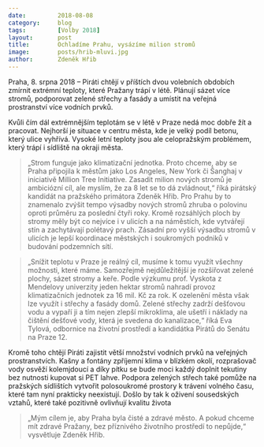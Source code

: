 ```yaml
---
date:         2018-08-08
category:     blog
tags:         [Volby 2018]
layout:       post
title:        Ochladíme Prahu, vysázíme milion stromů
image:        posts/hrib-mluvi.jpg
author:       Zdeněk Hřib
---
```


Praha, 8. srpna 2018 – Piráti chtějí v příštích dvou volebních obdobích zmírnit extrémní teploty, které Pražany trápí v létě. Plánují sázet více stromů, podporovat zelené střechy a fasády a umístit na veřejná prostranství více vodních prvků.

Kvůli čím dál extrémnějším teplotám se v létě v Praze nedá moc dobře žít a pracovat. Nejhorší je situace v centru města, kde je velký podíl betonu, který ulice vyhřívá. Vysoké letní teploty jsou ale celopražským problémem, který trápí i sídliště na okraji města.

> „Strom funguje jako klimatizační jednotka. Proto chceme, aby se Praha připojila k městům jako Los Angeles, New York či Šanghaj v iniciativě Million Tree Initiative. Zasadit milion nových stromů je ambiciózní cíl, ale myslím, že za 8 let se to dá zvládnout,“ říká pirátský kandidát na pražského primátora Zdeněk Hřib. Pro Prahu by to znamenalo zvýšit tempo výsadby nových stromů zhruba o polovinu oproti průměru za poslední čtyři roky. Kromě rozsáhlých ploch by stromy měly být co nejvíce i v ulicích a na náměstích, kde vytvářejí stín a zachytávají polétavý prach. Zásadní pro vyšší výsadbu stromů v ulicích je lepší koordinace městských i soukromých podniků v budování podzemních sítí. 

> „Snížit teplotu v Praze je reálný cíl, musíme k tomu využít všechny možnosti, které máme. Samozřejmě nejdůležitější je rozšiřovat zelené plochy, sázet stromy a keře. Podle výzkumu prof. Vyskota z Mendelovy univerzity jeden hektar stromů nahradí provoz klimatizačních jednotek za 16 mil. Kč za rok. K ozelenění města však lze využít i střechy a fasády domů. Zelené střechy zadrží dešťovou vodu a vypaří ji a tím nejen zlepší mikroklima, ale ušetří i náklady na čištění dešťové vody, která je svedena do kanalizace,“ říká Eva Tylová, odbornice na životní prostředí a kandidátka Pirátů do Senátu na Praze 12.

Kromě toho chtějí Piráti zajistit větší množství vodních prvků na veřejných prostranstvích. Kašny a fontány zpříjemní klima v blízkém okolí, rozprašovač vody osvěží kolemjdoucí a díky pítku se bude moci každý doplnit tekutiny bez nutnosti kupovat si PET lahve. Podpora zelených střech také pomůže na pražských sídlištích vytvořit polosoukromé prostory k trávení volného času, které tam nyní prakticky neexistují. Došlo by tak k oživení sousedských vztahů, které také pozitivně ovlivňují kvalitu života 

> „Mým cílem je, aby Praha byla čisté a zdravé město. A pokud chceme mít zdravé Pražany, bez příznivého životního prostředí to nepůjde,“ vysvětluje Zdeněk Hřib.
